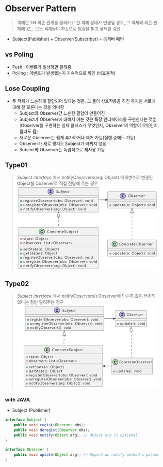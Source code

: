 # Observer Pattern
> 객체간 1:N 의존 관계를 정의하고 한 객체 상태가 변경될 경우, 그 객체와 의존 관계에 있는 모든 객체들이 자동으로 알림을 받고 상태를 갱신
- Subject(Publisher) + Observer(Subscriber) = 옵저버 패턴

## vs Poling 
- Push : 이벤트가 발생하면 알려줌
- Polling : 이벤트가 발생했는지 지속적으로 확인 (비효율적)

## Lose Coupling
- 두 객체가 느슨하게 결합되어 있다는 것은, 그 둘이 상호작용을 하긴 하지만 서로에 대해 잘 모른다는 것을 의미함
    - Subject와 Observer간 느슨한 결합이 만들어짐
    - Subject가 Observer에 대해서 아는 것은 특정 인터페이스를 구현한다는 것뿐 (Observer를 구현하는 실제 클래스가 무엇인지, Observer의 역할이 무엇인지 몰라도 됨)
    - 새로운 Observer는 쉽게 추가하거나 제거 가능(실행 중에도 가능)
    - Observer가 새로 생겨도 Subject가 바뀌지 않음
    - Subject와 Observer는 독립적으로 재사용 가능

## Type01
> *Subject Interface* 에서 notifyObservers(arg: Object) 매개변수로 변경된 Object를 Observer로 직접 전달해 주는 경우
![](./Observer_Pattern_Case01.png)

## Type02
> *Subject Interface* 에서 notifyObservers() Observer에 단순히 값이 변경되었다는 점만 알려주는 경우
![](./Observer_Pattern_Case02.png)

### with JAVA
- Subject (Publisher)
```java
interface Subject {
	public void regist(Observer obs);
	public void deregist(Observer obs);
	public void notify(Object arg); // Object arg is optional
}
```
```java
interface Observer {
	public void update(Object arg); // Depend on notify method's parameter
}
```